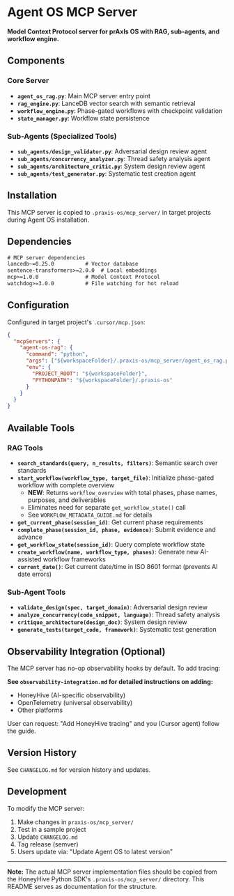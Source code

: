 # Agent OS MCP Server

**Model Context Protocol server for prAxIs OS with RAG, sub-agents, and workflow engine.**

## Components

### Core Server
- **`agent_os_rag.py`**: Main MCP server entry point
- **`rag_engine.py`**: LanceDB vector search with semantic retrieval
- **`workflow_engine.py`**: Phase-gated workflows with checkpoint validation
- **`state_manager.py`**: Workflow state persistence

### Sub-Agents (Specialized Tools)
- **`sub_agents/design_validator.py`**: Adversarial design review agent
- **`sub_agents/concurrency_analyzer.py`**: Thread safety analysis agent
- **`sub_agents/architecture_critic.py`**: System design review agent
- **`sub_agents/test_generator.py`**: Systematic test creation agent

## Installation

This MCP server is copied to `.praxis-os/mcp_server/` in target projects during Agent OS installation.

## Dependencies

```txt
# MCP server dependencies
lancedb~=0.25.0          # Vector database
sentence-transformers>=2.0.0  # Local embeddings
mcp>=1.0.0               # Model Context Protocol
watchdog>=3.0.0          # File watching for hot reload
```

## Configuration

Configured in target project's `.cursor/mcp.json`:

```json
{
  "mcpServers": {
    "agent-os-rag": {
      "command": "python",
      "args": ["${workspaceFolder}/.praxis-os/mcp_server/agent_os_rag.py"],
      "env": {
        "PROJECT_ROOT": "${workspaceFolder}",
        "PYTHONPATH": "${workspaceFolder}/.praxis-os"
      }
    }
  }
}
```

## Available Tools

### RAG Tools
- **`search_standards(query, n_results, filters)`**: Semantic search over standards
- **`start_workflow(workflow_type, target_file)`**: Initialize phase-gated workflow with complete overview
  - **NEW**: Returns `workflow_overview` with total phases, phase names, purposes, and deliverables
  - Eliminates need for separate `get_workflow_state()` call
  - See `WORKFLOW_METADATA_GUIDE.md` for details
- **`get_current_phase(session_id)`**: Get current phase requirements
- **`complete_phase(session_id, phase, evidence)`**: Submit evidence and advance
- **`get_workflow_state(session_id)`**: Query complete workflow state
- **`create_workflow(name, workflow_type, phases)`**: Generate new AI-assisted workflow frameworks
- **`current_date()`**: Get current date/time in ISO 8601 format (prevents AI date errors)

### Sub-Agent Tools
- **`validate_design(spec, target_domain)`**: Adversarial design review
- **`analyze_concurrency(code_snippet, language)`**: Thread safety analysis
- **`critique_architecture(design_doc)`**: System design review
- **`generate_tests(target_code, framework)`**: Systematic test generation

## Observability Integration (Optional)

The MCP server has no-op observability hooks by default. To add tracing:

**See `observability-integration.md` for detailed instructions on adding:**
- HoneyHive (AI-specific observability)
- OpenTelemetry (universal observability)
- Other platforms

User can request: "Add HoneyHive tracing" and you (Cursor agent) follow the guide.

## Version History

See `CHANGELOG.md` for version history and updates.

## Development

To modify the MCP server:
1. Make changes in `praxis-os/mcp_server/`
2. Test in a sample project
3. Update `CHANGELOG.md`
4. Tag release (semver)
5. Users update via: "Update Agent OS to latest version"

---

**Note:** The actual MCP server implementation files should be copied from the HoneyHive Python SDK's `.praxis-os/mcp_server/` directory. This README serves as documentation for the structure.
